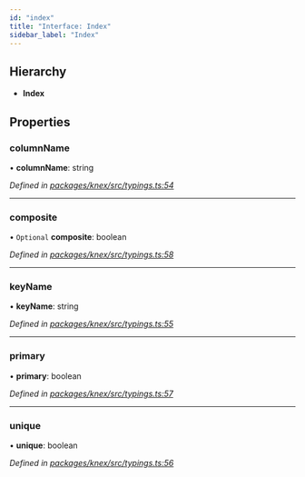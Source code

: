 ```yaml
---
id: "index"
title: "Interface: Index"
sidebar_label: "Index"
---
```


## Hierarchy

* **Index**

## Properties

### columnName

•  **columnName**: string

*Defined in [packages/knex/src/typings.ts:54](https://github.com/mikro-orm/mikro-orm/blob/8766baa31/packages/knex/src/typings.ts#L54)*

___

### composite

• `Optional` **composite**: boolean

*Defined in [packages/knex/src/typings.ts:58](https://github.com/mikro-orm/mikro-orm/blob/8766baa31/packages/knex/src/typings.ts#L58)*

___

### keyName

•  **keyName**: string

*Defined in [packages/knex/src/typings.ts:55](https://github.com/mikro-orm/mikro-orm/blob/8766baa31/packages/knex/src/typings.ts#L55)*

___

### primary

•  **primary**: boolean

*Defined in [packages/knex/src/typings.ts:57](https://github.com/mikro-orm/mikro-orm/blob/8766baa31/packages/knex/src/typings.ts#L57)*

___

### unique

•  **unique**: boolean

*Defined in [packages/knex/src/typings.ts:56](https://github.com/mikro-orm/mikro-orm/blob/8766baa31/packages/knex/src/typings.ts#L56)*
